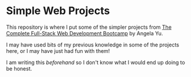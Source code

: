 # Simple Web Projects

This repository is where I put some of the simpler projects from [The Complete Full-Stack Web Development Bootcamp](https://www.udemy.com/course/the-complete-web-development-bootcamp/) by Angela Yu.

I may have used bits of my previous knowledge in some of the projects here, or I may have just had fun with them!

I am writing this *beforehand* so I don't know what I would end up doing to be honest.